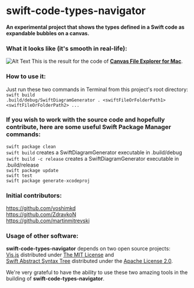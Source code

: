 # swift-code-types-navigator
**An experimental project that shows the types defined in a Swift code as expandable bubbles on a canvas.**

### What it looks like (it's smooth in real-life):
![Alt Text](https://github.com/yoshimkd/swift-code-types-navigator/blob/master/swift-code-types-navigator-demo.gif)
This is the result for the code of **[Canvas File Explorer for Mac](https://github.com/yoshimkd/canvas-file-explorer-mac)**.

### How to use it:
Just run these two commands in Terminal from this project's root directory:  
`swift build`  
`.build/debug/SwiftDiagramGenerator . <swiftFileOrFolderPath1> <swiftFileOrFolderPath2> ...`

### If you wish to work with the source code and hopefully contribute, here are some useful Swift Package Manager commands:
`swift package clean`  
`swift build` creates a SwiftDiagramGenerator executable in .build/debug  
`swift build -c release` creates a SwiftDiagramGenerator executable in .build/release  
`swift package update`  
`swift test`  
`swift package generate-xcodeproj`

### Initial contributors:
https://github.com/yoshimkd  
https://github.com/ZdravkoN  
https://github.com/martinmitrevski

### Usage of other software:
**swift-code-types-navigator** depends on two open source projects:  
[Vis.js](http://visjs.org) distributed under [The MIT License](http://opensource.org/licenses/MIT) and  
[Swift Abstract Syntax Tree](https://github.com/yanagiba/swift-ast) distributed under the [Apache License 2.0](https://github.com/yanagiba/swift-ast/blob/master/LICENSE).

We're very grateful to have the ability to use these two amazing tools in the building of **swift-code-types-navigator**.
